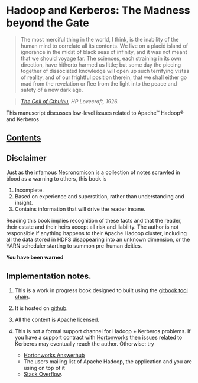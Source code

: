 
# Hadoop and Kerberos: The Madness beyond the Gate


> The most merciful thing in the world, I think, is the inability of the human mind to correlate all its contents.
> We live on a placid island of ignorance in the midst of black seas of infinity, and it was not meant that we should voyage far.
> The sciences, each straining in its own direction, have hitherto harmed us little;
> but some day the piecing together of dissociated knowledge will open up such terrifying vistas of reality,
> and of our frightful position therein, that we shall either go mad from the revelation
> or flee from the light into the peace and safety of a new dark age.

> *[The Call of Cthulhu](https://en.wikisource.org/wiki/The_Call_of_Cthulhu), HP Lovecraft, 1926.*


This manuscript discusses low-level issues related to Apache&trade; Hadoop&reg; and Kerberos

## [Contents](SUMMARY.md)


## Disclaimer

Just as the infamous [Necronomicon](http://www.amazon.com/gp/product/0380751925) is a collection
of notes scrawled in blood as a warning to others, this book is

1. Incomplete.
1. Based on experience and superstition, rather than understanding and insight.
1. Contains information that will drive the reader insane.

Reading this book implies recognition of these facts and that the reader, their estate and
their heirs accept all risk and liability. The author is not responsible if anything happens
to their Apache Hadoop cluster, including all the data stored in HDFS disappearing into an unknown dimension,
or the YARN scheduler starting to summon pre-human deities.

**You have been warned**


## Implementation notes.

1. This is a work in progress book designed to built using the [gitbook tool chain](https://github.com/GitbookIO/gitbook).

1. It is hosted on [github](https://github.com/steveloughran/kerberos_and_hadoop).

1. All the content is Apache licensed.

1. This is not a formal support channel for Hadoop + Kerberos problems. If you have a support
contract with [Hortonworks](http://hortonworks.com/) then issues related to Kerberos may 
eventually reach the author. Otherwise: try 

      - [Hortonworks Answerhub](https://community.hortonworks.com/answers/index.html)
      - The users mailing list of Apache Hadoop, the application and you are using on top of it
      - [Stack Overflow](http://stackoverflow.com/search?q=hadoop+kerberos).

